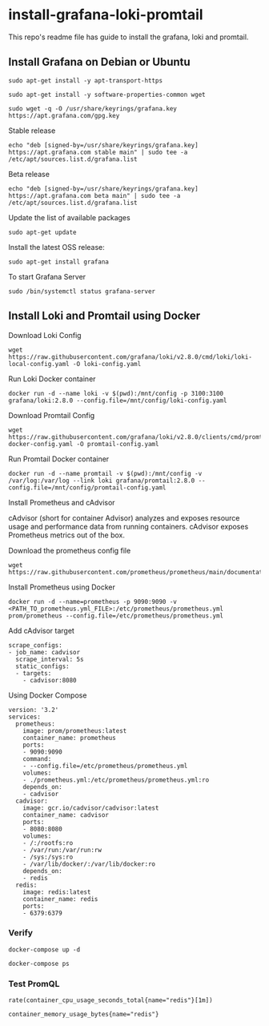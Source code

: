 # install-grafana-loki-promtail
This repo's readme file has guide to install the grafana, loki and promtail.

## Install Grafana on Debian or Ubuntu

```
sudo apt-get install -y apt-transport-https
```
```
sudo apt-get install -y software-properties-common wget
```
```
sudo wget -q -O /usr/share/keyrings/grafana.key https://apt.grafana.com/gpg.key
```

Stable release
```
echo "deb [signed-by=/usr/share/keyrings/grafana.key] https://apt.grafana.com stable main" | sudo tee -a /etc/apt/sources.list.d/grafana.list
```

Beta release
```
echo "deb [signed-by=/usr/share/keyrings/grafana.key] https://apt.grafana.com beta main" | sudo tee -a /etc/apt/sources.list.d/grafana.list
```

Update the list of available packages
```
sudo apt-get update
```

Install the latest OSS release:
```
sudo apt-get install grafana
```

To start Grafana Server
```
sudo /bin/systemctl status grafana-server
```



## Install Loki and Promtail using Docker

Download Loki Config

```
wget https://raw.githubusercontent.com/grafana/loki/v2.8.0/cmd/loki/loki-local-config.yaml -O loki-config.yaml
```

Run Loki Docker container

```
docker run -d --name loki -v $(pwd):/mnt/config -p 3100:3100 grafana/loki:2.8.0 --config.file=/mnt/config/loki-config.yaml
```

Download Promtail Config

```
wget https://raw.githubusercontent.com/grafana/loki/v2.8.0/clients/cmd/promtail/promtail-docker-config.yaml -O promtail-config.yaml
```

Run Promtail Docker container

```
docker run -d --name promtail -v $(pwd):/mnt/config -v /var/log:/var/log --link loki grafana/promtail:2.8.0 --config.file=/mnt/config/promtail-config.yaml
```

Install Prometheus and cAdvisor

cAdvisor (short for container Advisor) analyzes and exposes resource usage and performance data from running containers. cAdvisor exposes Prometheus metrics out of the box.

Download the prometheus config file

```
wget https://raw.githubusercontent.com/prometheus/prometheus/main/documentation/examples/prometheus.yml
```

Install Prometheus using Docker

```
docker run -d --name=prometheus -p 9090:9090 -v <PATH_TO_prometheus.yml_FILE>:/etc/prometheus/prometheus.yml prom/prometheus --config.file=/etc/prometheus/prometheus.yml
```


Add cAdvisor target

```
scrape_configs:
- job_name: cadvisor
  scrape_interval: 5s
  static_configs:
  - targets:
    - cadvisor:8080
```

Using Docker Compose

```
version: '3.2'
services:
  prometheus:
    image: prom/prometheus:latest
    container_name: prometheus
    ports:
    - 9090:9090
    command:
    - --config.file=/etc/prometheus/prometheus.yml
    volumes:
    - ./prometheus.yml:/etc/prometheus/prometheus.yml:ro
    depends_on:
    - cadvisor
  cadvisor:
    image: gcr.io/cadvisor/cadvisor:latest
    container_name: cadvisor
    ports:
    - 8080:8080
    volumes:
    - /:/rootfs:ro
    - /var/run:/var/run:rw
    - /sys:/sys:ro
    - /var/lib/docker/:/var/lib/docker:ro
    depends_on:
    - redis
  redis:
    image: redis:latest
    container_name: redis
    ports:
    - 6379:6379
```

### Verify

```
docker-compose up -d
```
```
docker-compose ps
```

### Test PromQL

```
rate(container_cpu_usage_seconds_total{name="redis"}[1m])
```
```
container_memory_usage_bytes{name="redis"}
```

